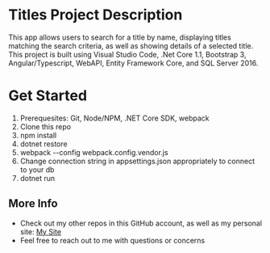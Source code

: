# Titles Project Description
This app allows users to search for a title by name, displaying titles matching the search criteria, as well as showing details of a selected title. This project is built using Visual Studio Code, .Net Core 1.1, Bootstrap 3, Angular/Typescript, WebAPI, Entity Framework Core, and SQL Server 2016.

# Get Started
1. Prerequesites: Git, Node/NPM, .NET Core SDK, webpack
2. Clone this repo
3. npm install
4. dotnet restore
5. webpack --config webpack.config.vendor.js
4. Change connection string in appsettings.json appropriately to connect to your db
5. dotnet run

## More Info
- Check out my other repos in this GitHub account, as well as my personal site: [My Site](http://shawnbahramy.com)
- Feel free to reach out to me with questions or concerns